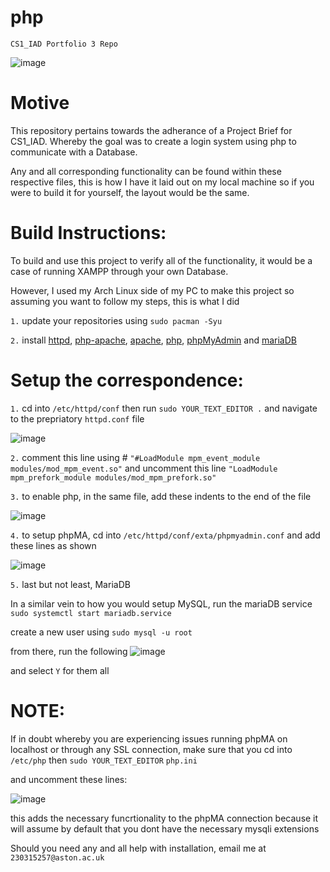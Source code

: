# php
``CS1_IAD Portfolio 3 Repo``

![image](https://github.com/astonHC/php/assets/139020900/639a6b46-7b3a-4d3e-a07f-ac8cc688b1e7)


# Motive

This repository pertains towards the adherance of a Project Brief for CS1_IAD. Whereby the goal was to create a login system using php to communicate with a Database.

Any and all corresponding functionality can be found within these respective files, this is how I have it laid out on my local machine so if you were to build it for yourself, the layout would be the same.

# Build Instructions:

To build and use this project to verify all of the functionality, it would be a case of running XAMPP through your own Database.

However, I used my Arch Linux side of my PC to make this project so assuming you want to follow my steps, this is what I did

```1.```
update your repositories using ``sudo pacman -Syu``

```2.``` install [httpd](https://wiki.archlinux.org/title/Apache_HTTP_Server), [php-apache](https://archlinux.org/packages/extra/x86_64/php-apache/), [apache](https://archlinux.org/packages/extra/x86_64/apache/), [php](https://archlinux.org/packages/extra/x86_64/php/), [phpMyAdmin](https://wiki.archlinux.org/title/phpMyAdmin) and [mariaDB](https://wiki.archlinux.org/title/MariaDB)

# Setup the correspondence:

```1.``` cd into ``/etc/httpd/conf`` then run ``sudo YOUR_TEXT_EDITOR .`` and navigate to the prepriatory ``httpd.conf`` file

![image](https://github.com/astonHC/php/assets/139020900/b8e22306-f220-427e-92e7-124577b58662)

```2.``` comment this line using # ```"#LoadModule mpm_event_module modules/mod_mpm_event.so"``` and uncomment this line ```"LoadModule mpm_prefork_module modules/mod_mpm_prefork.so"``` 

```3.``` to enable php, in the same file, add these indents to the end of the file 

![image](https://github.com/astonHC/php/assets/139020900/093605a5-e1be-4501-a459-5824b0286c25)

```4.``` to setup phpMA, cd into ``/etc/httpd/conf/exta/phpmyadmin.conf`` and add these lines as shown

![image](https://github.com/astonHC/php/assets/139020900/a9d93dba-d5a6-4995-89c1-dc3c1b476724)

```5.``` last but not least, MariaDB

In a similar vein to how you would setup MySQL, run the mariaDB service ``sudo systemctl start mariadb.service``

create a new user using ``sudo mysql -u root``

from there, run the following 
![image](https://github.com/astonHC/php/assets/139020900/d130b22e-e9bc-4e5c-980d-e61a99189857)

and select ``Y`` for them all

# NOTE:

If in doubt whereby you are experiencing issues running phpMA on localhost or through any SSL connection, make sure that you cd into ``/etc/php`` then ``sudo YOUR_TEXT_EDITOR`` ``php.ini``

and uncomment these lines:

![image](https://github.com/astonHC/php/assets/139020900/7c0a6e61-0174-466c-95c7-94b6c5c96569)

this adds the necessary funcrtionality to the phpMA connection because it will assume by default that you dont have the necessary mysqli extensions

Should you need any and all help with installation, email me at ``230315257@aston.ac.uk``

